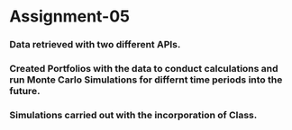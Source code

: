 # Assignment-05

### Data retrieved with two different APIs. 
### Created Portfolios with the data to conduct calculations and run Monte Carlo Simulations for differnt time periods into the future.
### Simulations carried out with the incorporation of Class.